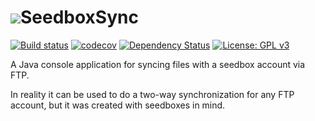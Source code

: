 <h1><img src="http://jpdillingham.github.io/images/seedboxsync.png" >SeedboxSync</h1>

[![Build status](https://travis-ci.org/jpdillingham/SeedboxSync.svg?branch=master)](https://travis-ci.org/jpdillingham/SeedboxSync)
[![codecov](https://codecov.io/gh/jpdillingham/SeedboxSync/branch/master/graph/badge.svg)](https://codecov.io/gh/jpdillingham/SeedboxSync)
[![Dependency Status](https://www.versioneye.com/user/projects/581c03d24304530b002f8ae2/badge.svg?style=flat-square)](https://www.versioneye.com/user/projects/581c03d24304530b002f8ae2)
[![License: GPL v3](https://img.shields.io/badge/License-GPL%20v3-blue.svg)](https://github.com/jpdillingham/SeedboxSync/blob/master/LICENSE)

A Java console application for syncing files with a seedbox account via FTP.

In reality it can be used to do a two-way synchronization for any FTP account, but it was created with seedboxes in mind.
